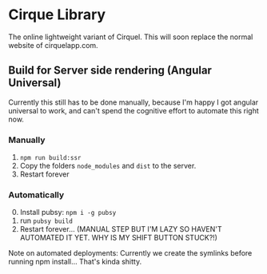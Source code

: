 # Cirque Library

The online lightweight variant of Cirquel. This will soon replace the normal website of cirquelapp.com.

## Build for Server side rendering (Angular Universal)

Currently this still has to be done manually, because I'm happy I got angular universal to work, and can't spend the cognitive effort to automate this right now.

### Manually

1. `npm run build:ssr`
2. Copy the folders `node_modules` and `dist` to the server.
3. Restart forever

### Automatically

0. Install pubsy: `npm i -g pubsy`
1. run `pubsy build`
2. Restart forever... (MANUAL STEP BUT I'M LAZY SO HAVEN'T AUTOMATED IT YET. WHY IS MY SHIFT BUTTON STUCK?!)

Note on automated deployments: Currently we create the symlinks before running npm install... That's kinda shitty.